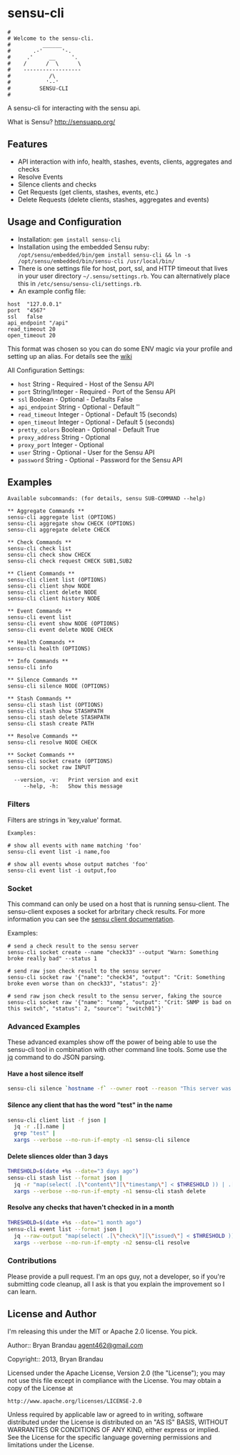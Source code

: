 # sensu-cli
```
#
# Welcome to the sensu-cli.
#          ______
#       .-'      '-.
#     .'     __     '.
#    /      /  \      \
#    ------------------
#            /\
#           '--'
#         SENSU-CLI
#
```
A sensu-cli for interacting with the sensu api.

What is Sensu? http://sensuapp.org/

## Features

* API interaction with info, health, stashes, events, clients, aggregates and checks
* Resolve Events
* Silence clients and checks
* Get Requests (get clients, stashes, events, etc.)
* Delete Requests (delete clients, stashes, aggregates and events)


## Usage and Configuration

* Installation: `gem install sensu-cli`
* Installation using the embedded Sensu ruby: `/opt/sensu/embedded/bin/gem install sensu-cli && ln -s /opt/sensu/embedded/bin/sensu-cli /usr/local/bin/`
* There is one settings file for host, port, ssl, and HTTP timeout that lives
  in your user directory `~/.sensu/settings.rb`.  You can alternatively place
  this in `/etc/sensu/sensu-cli/settings.rb`.
* An example config file:
````
host  "127.0.0.1"
port  "4567"
ssl   false
api_endpoint "/api"
read_timeout 20
open_timeout 20
````

This format was chosen so you can do some ENV magic via your profile and
setting up an alias. For details see the
[wiki](https://github.com/agent462/sensu-cli/wiki)

All Configuration Settings:
* `host` String - Required - Host of the Sensu API
* `port` String/Integer - Required - Port of the Sensu API
* `ssl`  Boolean - Optional - Defaults False
* `api_endpoint` String - Optional - Default ''
* `read_timeout` Integer - Optional - Default 15 (seconds)
* `open_timeout` Integer - Optional - Default 5 (seconds)
* `pretty_colors` Boolean - Optional - Default True
* `proxy_address` String - Optional
* `proxy_port` Integer - Optional
* `user` String - Optional - User for the Sensu API
* `password` String - Optional - Password for the Sensu API

## Examples

````
Available subcommands: (for details, sensu SUB-COMMAND --help)

** Aggregate Commands **
sensu-cli aggregate list (OPTIONS)
sensu-cli aggregate show CHECK (OPTIONS)
sensu-cli aggregate delete CHECK

** Check Commands **
sensu-cli check list
sensu-cli check show CHECK
sensu-cli check request CHECK SUB1,SUB2

** Client Commands **
sensu-cli client list (OPTIONS)
sensu-cli client show NODE
sensu-cli client delete NODE
sensu-cli client history NODE

** Event Commands **
sensu-cli event list
sensu-cli event show NODE (OPTIONS)
sensu-cli event delete NODE CHECK

** Health Commands **
sensu-cli health (OPTIONS)

** Info Commands **
sensu-cli info

** Silence Commands **
sensu-cli silence NODE (OPTIONS)

** Stash Commands **
sensu-cli stash list (OPTIONS)
sensu-cli stash show STASHPATH
sensu-cli stash delete STASHPATH
sensu-cli stash create PATH

** Resolve Commands **
sensu-cli resolve NODE CHECK

** Socket Commands **
sensu-cli socket create (OPTIONS)
sensu-cli socket raw INPUT

  --version, -v:   Print version and exit
     --help, -h:   Show this message
````

### Filters

Filters are strings in 'key,value' format.

````
Examples:

# show all events with name matching 'foo'
sensu-cli event list -i name,foo

# show all events whose output matches 'foo'
sensu-cli event list -i output,foo
````

### Socket

This command can only be used on a host that is running sensu-client.
The sensu-client exposes a socket for arbritary check results. For more
information you can see the [sensu client documentation](https://sensuapp.org/docs/0.18/clients#client-socket-input).

Examples:
````
# send a check result to the sensu server
sensu-cli socket create --name "check33" --output "Warn: Something broke really bad" --status 1

# send raw json check result to the sensu server
sensu-cli socket raw '{"name": "check34", "output": "Crit: Something broke even worse than on check33", "status": 2}'

# send raw json check result to the sensu server, faking the source
sensu-cli socket raw '{"name": "snmp", "output": "Crit: SNMP is bad on this switch", "status": 2, "source": "switch01"}'
````

### Advanced Examples

These advanced examples show off the power of being able to use the
sensu-cli tool in combination with other command line tools. Some use
the [jq](https://stedolan.github.io/jq/) command to do JSON parsing.

#### Have a host silence itself

```bash
sensu-cli silence `hostname -f` --owner root --reason "This server was just created" --expire 3600
```

#### Silence any client that has the word "test" in the name

```bash
sensu-cli client list -f json |
  jq -r .[].name |
  grep "test" |
  xargs --verbose --no-run-if-empty -n1 sensu-cli silence
```

#### Delete sliences older than 3 days

```bash
THRESHOLD=$(date +%s --date="3 days ago")
sensu-cli stash list --format json |
  jq -r "map(select( .[\"content\"][\"timestamp\"] < $THRESHOLD )) | .[].path " |
  xargs --verbose --no-run-if-empty -n1 sensu-cli stash delete
```

#### Resolve any checks that haven't checked in in a month

```bash
THRESHOLD=$(date +%s --date="1 month ago")
sensu-cli event list --format json |
  jq --raw-output "map(select( .[\"check\"][\"issued\"] < $THRESHOLD )) | .[] | .client.name + \" \" +  .check.name " |
  xargs --verbose --no-run-if-empty -n2 sensu-cli resolve
```


### Contributions

Please provide a pull request. I'm an ops guy, not a developer, so if you're
submitting code cleanup, all I ask is that you explain the improvement so I can
learn.


## License and Author

I'm releasing this under the MIT or Apache 2.0 license.  You pick.

Author:: Bryan Brandau <agent462@gmail.com>

Copyright:: 2013, Bryan Brandau

Licensed under the Apache License, Version 2.0 (the "License");
you may not use this file except in compliance with the License.
You may obtain a copy of the License at

    http://www.apache.org/licenses/LICENSE-2.0

Unless required by applicable law or agreed to in writing, software
distributed under the License is distributed on an "AS IS" BASIS,
WITHOUT WARRANTIES OR CONDITIONS OF ANY KIND, either express or implied.
See the License for the specific language governing permissions and
limitations under the License.
